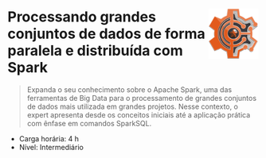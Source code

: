 <div width=100%>
    <img src="dio_course_bagde.png" width="20%" align="right">
<h1>Processando grandes conjuntos de dados de forma paralela e distribuída com Spark </h1>
</div>

> Expanda o seu conhecimento sobre o Apache Spark, uma das ferramentas de Big Data para o processamento de grandes conjuntos de dados mais utilizada em grandes projetos. Nesse contexto, o expert apresenta desde os conceitos iniciais até a aplicação prática com ênfase em comandos SparkSQL. 
* Carga horária: 4 h
* Nível: Intermediário